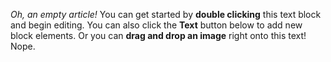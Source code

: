 _Oh, an empty article!_ You can get started by **double clicking** this text block and begin editing. You can also click the **Text** button below to add new block elements. Or you can **drag and drop an image** right onto this text! Nope.
